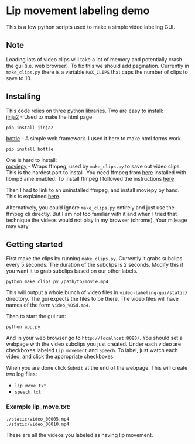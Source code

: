 # Lip movement labeling demo

This is a few python scripts used to make a simple video labeling GUI.

## Note
Loading lots of video clips will take a lot of memory and potentially crash the gui (i.e. web browser). To fix this we should add pagination. Currently in `make_clips.py` there is a variable `MAX_CLIPS` that caps the number of clips to save to 10.

## Installing
This code relies on three python libraries. Two are easy to install:  
[jinja2][jinja2] - Used to make the html page.
```
pip install jinja2
```

[bottle][bottle] - A simple web framework. I used it here to make html forms work.
```
pip install bottle
```

One is hard to install:  
[moviepy][moviepy] - Wraps ffmpeg, used by `make_clips.py` to save out video clips. This is the hardest part to install. You need ffmpeg from [here][ffmpeg] installed with libmp3lame enabled. To install ffmpeg I followed the instructions [here][install]. 

Then I had to link to an uninstalled ffmpeg, and install moviepy by hand. This is explained [here][mpinstall]. 

Alternatively, you could ignore `make_clips.py` entirely and just use the ffmpeg cli directly. But I am not too familiar with it and when I tried that technique the videos would not play in my browser (chrome). Your mileage may vary.

## Getting started

First make the clips by running `make_clips.py`. Currently it grabs subclips every 5 seconds. The duration of the subclips is 2 seconds. Modify this if you want it to grab subclips based on our other labels.

```
python make_clips.py /path/to/movie.mp4
```

This will output a whole bunch of video files in `video-labeling-gui/static/` directory. The gui expects the files to be there. The video files will have names of the form `video_%05d.mp4`.

Then to start the gui run:

```
python app.py
```

And in your web browser go to `http://localhost:8080/`. You should set a webpage with the video subclips you just created. Under each video are checkboxes labeled `Lip movement` and `Speech`. To label, just watch each video, and click the appropriate checkboxes.

When you are done click `Submit` at the end of the webpage. This will create two log files:
+ `lip_move.txt`
+ `speech.txt`


### Example lip_move.txt:
```
./static/video_00005.mp4
./static/video_00010.mp4
```

These are all the videos you labeled as having lip movement.

[moviepy]:http://zulko.github.io/moviepy/
[mpinstall]:http://zulko.github.io/moviepy/install.html
[ffmpeg]:https://www.ffmpeg.org/
[jinja2]:http://jinja.pocoo.org/docs/dev/
[bottle]:http://bottlepy.org/docs/dev/index.html
[install]:https://trac.ffmpeg.org/wiki/CompilationGuide/Ubuntu
